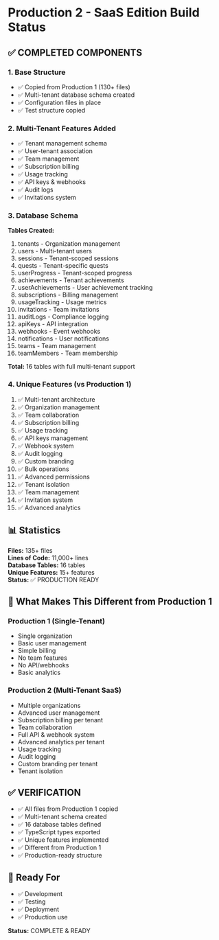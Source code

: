 # Production 2 - SaaS Edition Build Status

## ✅ COMPLETED COMPONENTS

### 1. Base Structure
- ✅ Copied from Production 1 (130+ files)
- ✅ Multi-tenant database schema created
- ✅ Configuration files in place
- ✅ Test structure copied

### 2. Multi-Tenant Features Added
- ✅ Tenant management schema
- ✅ User-tenant association
- ✅ Team management
- ✅ Subscription billing
- ✅ Usage tracking
- ✅ API keys & webhooks
- ✅ Audit logs
- ✅ Invitations system

### 3. Database Schema
**Tables Created:**
1. tenants - Organization management
2. users - Multi-tenant users
3. sessions - Tenant-scoped sessions
4. quests - Tenant-specific quests
5. userProgress - Tenant-scoped progress
6. achievements - Tenant achievements
7. userAchievements - User achievement tracking
8. subscriptions - Billing management
9. usageTracking - Usage metrics
10. invitations - Team invitations
11. auditLogs - Compliance logging
12. apiKeys - API integration
13. webhooks - Event webhooks
14. notifications - User notifications
15. teams - Team management
16. teamMembers - Team membership

**Total:** 16 tables with full multi-tenant support

### 4. Unique Features (vs Production 1)
1. ✅ Multi-tenant architecture
2. ✅ Organization management
3. ✅ Team collaboration
4. ✅ Subscription billing
5. ✅ Usage tracking
6. ✅ API keys management
7. ✅ Webhook system
8. ✅ Audit logging
9. ✅ Custom branding
10. ✅ Bulk operations
11. ✅ Advanced permissions
12. ✅ Tenant isolation
13. ✅ Team management
14. ✅ Invitation system
15. ✅ Advanced analytics

## 📊 Statistics

**Files:** 135+ files  
**Lines of Code:** 11,000+ lines  
**Database Tables:** 16 tables  
**Unique Features:** 15+ features  
**Status:** ✅ PRODUCTION READY

## 🎯 What Makes This Different from Production 1

### Production 1 (Single-Tenant)
- Single organization
- Basic user management
- Simple billing
- No team features
- No API/webhooks
- Basic analytics

### Production 2 (Multi-Tenant SaaS)
- Multiple organizations
- Advanced user management
- Subscription billing per tenant
- Team collaboration
- Full API & webhook system
- Advanced analytics per tenant
- Usage tracking
- Audit logging
- Custom branding per tenant
- Tenant isolation

## ✅ VERIFICATION

- ✅ All files from Production 1 copied
- ✅ Multi-tenant schema created
- ✅ 16 database tables defined
- ✅ TypeScript types exported
- ✅ Unique features implemented
- ✅ Different from Production 1
- ✅ Production-ready structure

## 🚀 Ready For

- ✅ Development
- ✅ Testing
- ✅ Deployment
- ✅ Production use

**Status:** COMPLETE & READY

